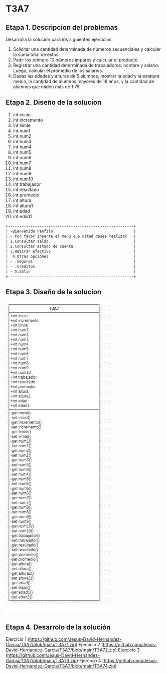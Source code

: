 # T3A7
## Etapa 1. Descripcion del problemas

Desarrolla la solución para los siguientes ejercicios:

1. Solicitar una cantidad determinada de números secuenciales y calcular la suma total de estos.
2. Pedir los primero 10 números impares y calcular el producto.
3. Registrar una cantidad determinada de trabajadores: nombre y salario. Luego, calcular el promedio de los salarios.
4. Dadas las edades y alturas de 5 alumnos, mostrar la edad y la estatura media, la cantidad de alumnos mayores de 18 años, y la cantidad de alumnos que miden más de 1.75.

## Etapa 2. Diseño de la solucion

 1. int inicio
 2. int incremento
 3. int limite
 5. int num1
 6. int num2
 7. int num3
 8. int num4
 9. int num5
10. int num6
11. int num7
12. int num8
13. int num9
14. int num10
15. int trabajador
16. int resultado
17. int promedio
18. int altura
19. int altura1
20. int edad
21. int edad1
  
~~~
+--------------------------------------------------------+
| -Bienvenido Panfilo                                    |
| - Por favor inserte el menu que usted desee realizar   |
| 1.Consultar saldo                                      |
| 2.Consultar estado de cuenta                           |
| 3.Retirar efectivo                                     |
|  4.Otras opciones                                      |
| - .Seguros                                             |
| - .Créditos                                            |
| - 5.Salir                                              |
+--------------------------------------------------------+
~~~


## Etapa 3. Diseño de la solucion

![](https://github.com/Jesus-David-Hernandez-Garcia/T3A7/blob/main/T3A7.png)

## Etapa 4. Desarrolo de la solución
Ejercicio 1
(https://github.com/Jesus-David-Hernandez-Garcia/T3A7/blob/main/T3A71.zip)
Ejercicio 2
(https://github.com/Jesus-David-Hernandez-Garcia/T3A7/blob/main/T3A72.zip)
Ejercicio 3
(https://github.com/Jesus-David-Hernandez-Garcia/T3A7/blob/main/T3A73.zip)
Ejercicio 4
(https://github.com/Jesus-David-Hernandez-Garcia/T3A7/blob/main/T3A74.zip)

